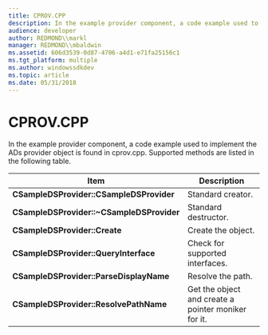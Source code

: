 ```yaml
---
title: CPROV.CPP
description: In the example provider component, a code example used to implement the ADs provider object is found in cprov.cpp. Supported methods are listed in the following table.
audience: developer
author: REDMOND\\markl
manager: REDMOND\\mbaldwin
ms.assetid: 606d3539-0d87-4706-a4d1-e71fa25156c1
ms.tgt_platform: multiple
ms.author: windowssdkdev
ms.topic: article
ms.date: 05/31/2018
---
```


# CPROV.CPP

In the example provider component, a code example used to implement the ADs provider object is found in cprov.cpp. Supported methods are listed in the following table.



| Item                                      | Description                                         |
|-------------------------------------------|-----------------------------------------------------|
| **CSampleDSProvider::CSampleDSProvider**  | Standard creator.                                   |
| **CSampleDSProvider::~CSampleDSProvider** | Standard destructor.                                |
| **CSampleDSProvider::Create**             | Create the object.                                  |
| **CSampleDSProvider::QueryInterface**     | Check for supported interfaces.                     |
| **CSampleDSProvider::ParseDisplayName**   | Resolve the path.                                   |
| **CSampleDSProvider::ResolvePathName**    | Get the object and create a pointer moniker for it. |



 

 

 




